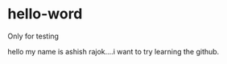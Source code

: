 # hello-word
Only for testing


hello my name is ashish rajok....i want to try learning the github.
